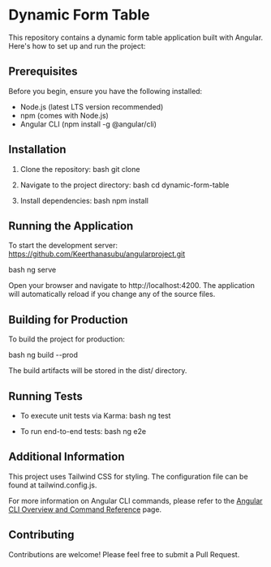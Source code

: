 # Dynamic Form Table

This repository contains a dynamic form table application built with Angular. Here's how to set up and run the project:

## Prerequisites

Before you begin, ensure you have the following installed:
- Node.js (latest LTS version recommended)
- npm (comes with Node.js)
- Angular CLI (npm install -g @angular/cli)

## Installation

1. Clone the repository:
   bash
   git clone 
   

2. Navigate to the project directory:
   bash
   cd dynamic-form-table
   

3. Install dependencies:
   bash
   npm install
   

## Running the Application

To start the development server: https://github.com/Keerthanasubu/angularproject.git

bash
ng serve


Open your browser and navigate to http://localhost:4200. The application will automatically reload if you change any of the source files.

## Building for Production

To build the project for production:

bash
ng build --prod


The build artifacts will be stored in the dist/ directory.

## Running Tests

- To execute unit tests via Karma:
  bash
  ng test
  

- To run end-to-end tests:
  bash
  ng e2e
  

## Additional Information

This project uses Tailwind CSS for styling. The configuration file can be found at tailwind.config.js.

For more information on Angular CLI commands, please refer to the [Angular CLI Overview and Command Reference](https://angular.io/cli) page.

## Contributing

Contributions are welcome! Please feel free to submit a Pull Request.
